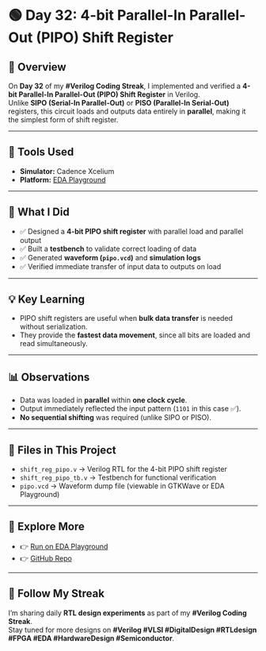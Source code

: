# 🟢 Day 32: 4-bit Parallel-In Parallel-Out (PIPO) Shift Register  

## 📖 Overview  
On **Day 32** of my **#Verilog Coding Streak**, I implemented and verified a **4-bit Parallel-In Parallel-Out (PIPO) Shift Register** in Verilog.  
Unlike **SIPO (Serial-In Parallel-Out)** or **PISO (Parallel-In Serial-Out)** registers, this circuit loads and outputs data entirely in **parallel**, making it the simplest form of shift register.  

---

## 🔧 Tools Used  
- **Simulator:** Cadence Xcelium  
- **Platform:** [EDA Playground](https://edaplayground.com/x/r3ue)  

---

## 📌 What I Did  
- ✅ Designed a **4-bit PIPO shift register** with parallel load and parallel output  
- ✅ Built a **testbench** to validate correct loading of data  
- ✅ Generated **waveform (`pipo.vcd`)** and **simulation logs**  
- ✅ Verified immediate transfer of input data to outputs on load  

---

## 💡 Key Learning  
- PIPO shift registers are useful when **bulk data transfer** is needed without serialization.  
- They provide the **fastest data movement**, since all bits are loaded and read simultaneously.  

---

## 📊 Observations  
- Data was loaded in **parallel** within **one clock cycle**.  
- Output immediately reflected the input pattern (`1101` in this case ✅).  
- **No sequential shifting** was required (unlike SIPO or PISO).  

---

## 📂 Files in This Project  
- `shift_reg_pipo.v` → Verilog RTL for the 4-bit PIPO shift register  
- `shift_reg_pipo_tb.v` → Testbench for functional verification  
- `pipo.vcd` → Waveform dump file (viewable in GTKWave or EDA Playground)  

---

## 🔗 Explore More  
- 👉 [Run on EDA Playground](https://edaplayground.com/x/r3ue)  
- 👉 [GitHub Repo](https://github.com/mitanshigaur09/verilog)  

---

## 🚀 Follow My Streak  
I’m sharing daily **RTL design experiments** as part of my **#Verilog Coding Streak**.  
Stay tuned for more designs on **#Verilog #VLSI #DigitalDesign #RTLdesign #FPGA #EDA #HardwareDesign #Semiconductor**.  
